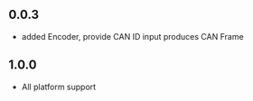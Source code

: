 
## 0.0.3

* added Encoder, provide CAN ID input produces CAN Frame

## 1.0.0

* All platform support